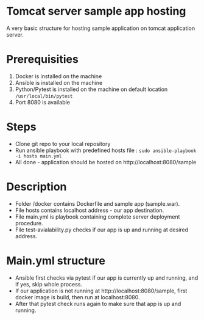 # Tomcat server sample app hosting
A very basic structure for hosting sample application on tomcat application server.

# Prerequisities
1. Docker is installed on the machine
2. Ansible is installed on the machine
3. Python/Pytest is installed on the machine on default location ```/usr/local/bin/pytest```
4. Port 8080 is available

# Steps
* Clone git repo to your local repository
* Run ansible playbook with predefined hosts file : ```sudo ansible-playbook -i hosts main.yml```
* All done - application should be hosted on http://localhost:8080/sample


# Description

* Folder /docker contains Dockerfile and sample app (sample.war).
* File hosts contains localhost address - our app destination.
* File main.yml is playbook containing complete server deployment procedure.
* File test-avialability.py checks if our app is up and running at desired address.

# Main.yml structure

* Ansible first checks via pytest if our app is currently up and running, and if yes, skip whole process.
* If our application is not running at http://localhost:8080/sample, first docker image is build, then run at localhost:8080.
* After that pytest check runs again to make sure that app is up and running.
